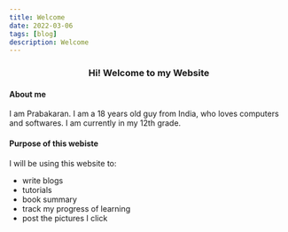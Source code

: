 ```yaml
---
title: Welcome
date: 2022-03-06
tags: [blog]
description: Welcome
---
```


<center>

  <h3 class='title'>
    Hi! Welcome to my Website 
  </h3> 

</center>

#### About me

I am Prabakaran. I am a 18 years old guy from India, who loves computers and softwares. I am currently in my 12th grade.

#### Purpose of this webiste

I will be using this website to:
- write blogs
- tutorials
- book summary
- track my progress of learning
- post the pictures I click




